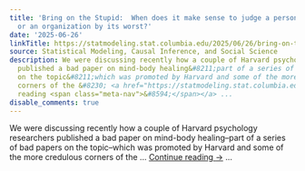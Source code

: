 ```yaml
---
title: 'Bring on the Stupid:  When does it make sense to judge a person, a group,
  or an organization by its worst?'
date: '2025-06-26'
linkTitle: https://statmodeling.stat.columbia.edu/2025/06/26/bring-on-the-stupid-when-does-it-make-sense-to-judge-a-person-a-group-or-an-organization-by-its-worst/
source: Statistical Modeling, Causal Inference, and Social Science
description: We were discussing recently how a couple of Harvard psychology researchers
  published a bad paper on mind-body healing&#8211;part of a series of bad papers
  on the topic&#8211;which was promoted by Harvard and some of the more credulous
  corners of the &#8230; <a href="https://statmodeling.stat.columbia.edu/2025/06/26/bring-on-the-stupid-when-does-it-make-sense-to-judge-a-person-a-group-or-an-organization-by-its-worst/">Continue
  reading <span class="meta-nav">&#8594;</span></a> ...
disable_comments: true
---
```

We were discussing recently how a couple of Harvard psychology researchers published a bad paper on mind-body healing&#8211;part of a series of bad papers on the topic&#8211;which was promoted by Harvard and some of the more credulous corners of the &#8230; <a href="https://statmodeling.stat.columbia.edu/2025/06/26/bring-on-the-stupid-when-does-it-make-sense-to-judge-a-person-a-group-or-an-organization-by-its-worst/">Continue reading <span class="meta-nav">&#8594;</span></a> ...